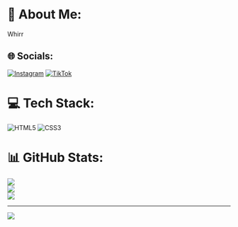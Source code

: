 # 💫 About Me:
Whirr


## 🌐 Socials:
[![Instagram](https://img.shields.io/badge/Instagram-%23E4405F.svg?logo=Instagram&logoColor=white)](https://instagram.com/Jahssen7) [![TikTok](https://img.shields.io/badge/TikTok-%23000000.svg?logo=TikTok&logoColor=white)](https://tiktok.com/@Fkaa7) 

# 💻 Tech Stack:
![HTML5](https://img.shields.io/badge/html5-%23E34F26.svg?style=for-the-badge&logo=html5&logoColor=white) ![CSS3](https://img.shields.io/badge/css3-%231572B6.svg?style=for-the-badge&logo=css3&logoColor=white)
# 📊 GitHub Stats:
![](https://github-readme-stats.vercel.app/api?username=KatazukiFuka&theme=dark&hide_border=false&include_all_commits=false&count_private=false)<br/>
![](https://github-readme-streak-stats.herokuapp.com/?user=KatazukiFuka&theme=dark&hide_border=false)<br/>
![](https://github-readme-stats.vercel.app/api/top-langs/?username=KatazukiFuka&theme=dark&hide_border=false&include_all_commits=false&count_private=false&layout=compact)

---
[![](https://visitcount.itsvg.in/api?id=KatazukiFuka&icon=0&color=0)](https://visitcount.itsvg.in)

<!-- Proudly created with GPRM ( https://gprm.itsvg.in ) -->
